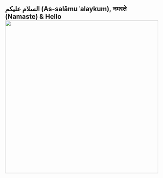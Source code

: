 <h2 dir="ltr">السلام عليكم (As-salāmu ʿalaykum), नमस्ते (Namaste) & Hello <img src="https://raw.githubusercontent.com/MartinHeinz/MartinHeinz/master/wave.gif"  width="500"></h2>
